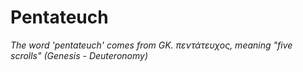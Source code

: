 # Pentateuch
*The word 'pentateuch' comes from GK. πεντάτευχος, meaning "five scrolls"*
*(Genesis - Deuteronomy)*
